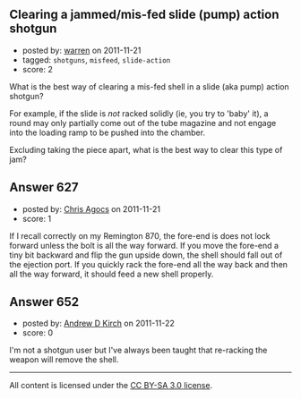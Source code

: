 ## Clearing a jammed/mis-fed slide (pump) action shotgun

- posted by: [warren](https://stackexchange.com/users/-1/143-warren) on 2011-11-21
- tagged: `shotguns`, `misfeed`, `slide-action`
- score: 2

What is the best way of clearing a mis-fed shell in a slide (aka pump) action shotgun?

For example, if the slide is *not* racked solidly (ie, you try to 'baby' it), a round may only partially come out of the tube magazine and not engage into the loading ramp to be pushed into the chamber.

Excluding taking the piece apart, what is the best way to clear this type of jam?


## Answer 627

- posted by: [Chris Agocs](https://stackexchange.com/users/-1/12-chris-agocs) on 2011-11-21
- score: 1

If I recall correctly on my Remington 870, the fore-end is does not lock forward unless the bolt is all the way forward. If you move the fore-end a tiny bit backward and flip the gun upside down, the shell should fall out of the ejection port. If you quickly rack the fore-end all the way back and then all the way forward, it should feed a new shell properly.


## Answer 652

- posted by: [Andrew D Kirch](https://stackexchange.com/users/-1/266-andrew-d-kirch) on 2011-11-22
- score: 0

I'm not a shotgun user but I've always been taught that re-racking the weapon will remove the shell.



---

All content is licensed under the [CC BY-SA 3.0 license](https://creativecommons.org/licenses/by-sa/3.0/).
